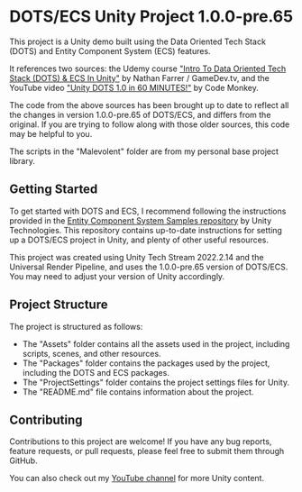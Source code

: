 # DOTS/ECS Unity Project 1.0.0-pre.65

This project is a Unity demo built using the Data Oriented Tech Stack (DOTS) and Entity Component System (ECS) features.

It references two sources: the Udemy course ["Intro To Data Oriented Tech Stack (DOTS) & ECS In Unity"](https://www.udemy.com/course/intro-to-data-oriented-tech-stack-dots-ecs-in-unity) by Nathan Farrer / GameDev.tv, and the YouTube video ["Unity DOTS 1.0 in 60 MINUTES!"](https://www.youtube.com/watch?v=H7zAORa3Ux0) by Code Monkey.

The code from the above sources has been brought up to date to reflect all the changes in version 1.0.0-pre.65 of DOTS/ECS, and differs from the original. If you are trying to follow along with those older sources, this code may be helpful to you.

The scripts in the "Malevolent" folder are from my personal base project library.

## Getting Started

To get started with DOTS and ECS, I recommend following the instructions provided in the [Entity Component System Samples repository](https://github.com/Unity-Technologies/EntityComponentSystemSamples/) by Unity Technologies. This repository contains up-to-date instructions for setting up a DOTS/ECS project in Unity, and plenty of other useful resources.

This project was created using Unity Tech Stream 2022.2.14 and the Universal Render Pipeline, and uses the 1.0.0-pre.65 version of DOTS/ECS. You may need to adjust your version of Unity accordingly.

## Project Structure

The project is structured as follows:

- The "Assets" folder contains all the assets used in the project, including scripts, scenes, and other resources.
- The "Packages" folder contains the packages used by the project, including the DOTS and ECS packages.
- The "ProjectSettings" folder contains the project settings files for Unity.
- The "README.md" file contains information about the project.

## Contributing

Contributions to this project are welcome! If you have any bug reports, feature requests, or pull requests, please feel free to submit them through GitHub.

You can also check out my [YouTube channel](https://www.youtube.com/@git-amend) for more Unity content.
